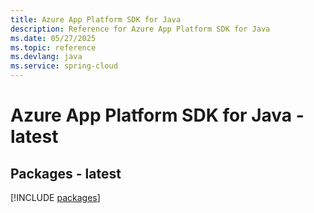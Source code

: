 ```yaml
---
title: Azure App Platform SDK for Java
description: Reference for Azure App Platform SDK for Java
ms.date: 05/27/2025
ms.topic: reference
ms.devlang: java
ms.service: spring-cloud
---
```

# Azure App Platform SDK for Java - latest
## Packages - latest
[!INCLUDE [packages](app-platform-index.md)]